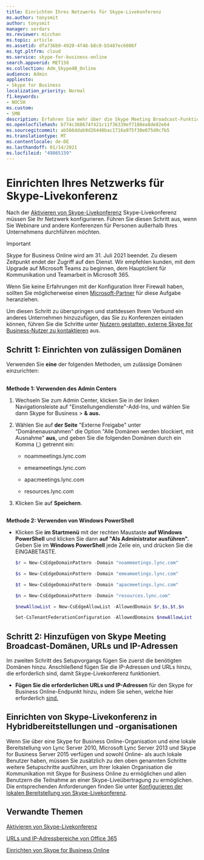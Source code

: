 ```yaml
---
title: Einrichten Ihres Netzwerks für Skype-Livekonferenz
ms.author: tonysmit
author: tonysmit
manager: serdars
ms.reviewer: micchan
ms.topic: article
ms.assetid: dfa736b9-4920-4f48-b8c0-b5487ec6086f
ms.tgt.pltfrm: cloud
ms.service: skype-for-business-online
search.appverid: MET150
ms.collection: Adm_Skype4B_Online
audience: Admin
appliesto:
- Skype for Business
localization_priority: Normal
f1.keywords:
- NOCSH
ms.custom:
- SMB
description: Erfahren Sie mehr über die Skype Meeting Broadcast-Funktion von Skype for Business Online, mit der Sie Besprechungen oder Ereignisse für ein großes Onlinepublikum von bis zu 10.000 Teilnehmern planen, produzieren und übertragen können.
ms.openlocfilehash: b774c368674f421c11f36339ef7188ea8de82e64
ms.sourcegitcommit: ab566ddab9d26440bac1716a975f30e075d0c7b5
ms.translationtype: MT
ms.contentlocale: de-DE
ms.lasthandoff: 01/14/2021
ms.locfileid: "49865159"
---
```

# <a name="set-up-your-network-for-skype-meeting-broadcast"></a>Einrichten Ihres Netzwerks für Skype-Livekonferenz

Nach der [Aktivieren von Skype-Livekonferenz](enable-skype-meeting-broadcast.md) Skype-Livekonferenz müssen Sie Ihr Netzwerk konfigurieren. Führen Sie diesen Schritt aus, wenn Sie Webinare und andere Konferenzen für Personen außerhalb Ihres Unternehmens durchführen möchten.

> [!IMPORTANT]
> Skype for Business Online wird am 31. Juli 2021 beendet. Zu diesem Zeitpunkt endet der Zugriff auf den Dienst. Wir empfehlen kunden, mit dem Upgrade auf Microsoft Teams zu beginnen, dem Hauptclient für Kommunikation und Teamarbeit in Microsoft 365.

Wenn Sie keine Erfahrungen mit der Konfiguration Ihrer Firewall haben, sollten Sie möglicherweise einen [Microsoft-Partner](https://go.microsoft.com/fwlink/?linkid=391089) für diese Aufgabe heranziehen.

Um diesen Schritt zu überspringen und stattdessen Ihrem Verbund ein anderes Unternehmen hinzuzufügen, das Sie zu Konferenzen einladen können, führen Sie die Schritte unter [Nutzern gestatten, externe Skype for Business-Nutzer zu kontaktieren](../set-up-skype-for-business-online/allow-users-to-contact-external-skype-for-business-users.md) aus.

## <a name="step-1-set-up-allowed-domains"></a>Schritt 1: Einrichten von zulässigen Domänen

Verwenden Sie **eine** der folgenden Methoden, um zulässige Domänen einzurichten:

## #

 **Methode 1: Verwenden des Admin Centers**

1. Wechseln Sie zum Admin Center, klicken Sie in der linken Navigationsleiste auf "Einstellungendienste"-Add-Ins, und wählen Sie dann Skype for Business  >  **&amp;** **aus.**

2. Wählen Sie auf  **der Seite** "Externe Freigabe" unter "Domänenausnahmen" die Option "Alle Domänen werden blockiert, mit Ausnahme" **aus,** und geben Sie die folgenden Domänen durch ein Komma (,) getrennt ein:

   - noammeetings.lync.com

   - emeameetings.lync.com

   - apacmeetings.lync.com

   - resources.lync.com

3. Klicken Sie auf **Speichern**.

## #

 **Methode 2: Verwenden von Windows PowerShell**

- Klicken Sie **im Startmenü** mit der rechten Maustaste **auf Windows PowerShell** und klicken Sie dann **auf "Als Administrator ausführen".** Geben Sie im **Windows PowerShell** jede Zeile ein, und drücken Sie die EINGABETASTE.

  ```PowerShell
  $r = New-CsEdgeDomainPattern -Domain "noammeetings.lync.com"
  ```

  ```PowerShell
  $s = New-CsEdgeDomainPattern -Domain "emeameetings.lync.com"
  ```

  ```PowerShell
  $t = New-CsEdgeDomainPattern -Domain "apacmeetings.lync.com"
  ```

  ```PowerShell
  $n = New-CsEdgeDomainPattern -Domain "resources.lync.com"
  ```

  ```PowerShell
  $newAllowList = New-CsEdgeAllowList -AllowedDomain $r,$s,$t,$n
  ```

  ```PowerShell
  Set-CsTenantFederationConfiguration -AllowedDomains $newAllowList
  ```

## <a name="step-2-add-skype-meeting-broadcast-domains-urls-and-ip-addresses"></a>Schritt 2: Hinzufügen von Skype Meeting Broadcast-Domänen, URLs und IP-Adressen

Im zweiten Schritt des Setupvorgangs fügen Sie zuerst die benötigten Domänen hinzu. Anschließend fügen Sie die IP-Adressen und URLs hinzu, die erforderlich sind, damit Skype-Livekonferenz funktioniert.

- **Fügen Sie die erforderlichen URLs und IP-Adressen** für den Skype for Business Online-Endpunkt hinzu, indem Sie sehen, welche hier erforderlich [sind.](https://support.office.com/article/Office-365-URLs-and-IP-address-ranges-8548a211-3fe7-47cb-abb1-355ea5aa88a2?ui=en-US&amp;rs=en-US&amp;ad=US#bkmk_lyo)

## <a name="set-up-skype-meeting-broadcast-in-hybrid-deployments-and-organizations"></a>Einrichten von Skype-Livekonferenz in Hybridbereitstellungen und -organisationen

Wenn Sie über eine Skype for Business Online-Organisation und eine lokale Bereitstellung von Lync Server 2010, Microsoft Lync Server 2013 und Skype for Business Server 2015 verfügen und sowohl Online- als auch lokale Benutzer haben, müssen Sie zusätzlich zu den oben genannten Schritte weitere Setupschritte ausführen, um Ihrer lokalen Organisation die Kommunikation mit Skype for Business Online zu ermöglichen und allen Benutzern die Teilnahme an einer Skype-Liveübertragung zu ermöglichen. Die entsprechenden Anforderungen finden Sie unter [Konfigurieren der lokalen Bereitstellung von Skype-Livekonferenz](https://go.microsoft.com/fwlink/?LinkId=617070).

## <a name="related-topics"></a>Verwandte Themen

[Aktivieren von Skype-Livekonferenz](enable-skype-meeting-broadcast.md)

[URLs und IP-Adressbereiche von Office 365](https://support.office.com/article/8548a211-3fe7-47cb-abb1-355ea5aa88a2)

[Einrichten von Skype for Business Online](../set-up-skype-for-business-online/set-up-skype-for-business-online.md)



